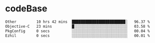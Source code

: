 # codeBase
<!--START_SECTION:waka-->

```txt
Other         10 hrs 42 mins  ████████████████████████░   96.37 %
Objective-C   23 mins         █░░░░░░░░░░░░░░░░░░░░░░░░   03.58 %
PkgConfig     0 secs          ░░░░░░░░░░░░░░░░░░░░░░░░░   00.04 %
Ezhil         0 secs          ░░░░░░░░░░░░░░░░░░░░░░░░░   00.01 %
```

<!--END_SECTION:waka-->
